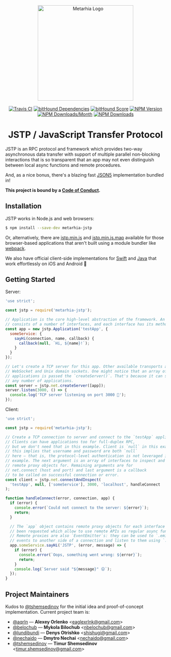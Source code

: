<div align="center">
  <a href="https://github.com/metarhia/jstp"><img
    src="https://cdn.rawgit.com/metarhia/Metarhia/master/Logos/metarhia-logo.svg"
    alt="Metarhia Logo"
    width="300"
  /></a>
  <br />
  <br />
  <a href="https://travis-ci.org/metarhia/jstp"><img
    src="https://travis-ci.org/metarhia/jstp.svg?branch=master"
    alt="Travis CI"
  /></a>
  <a
    href="https://www.bithound.io/github/metarhia/jstp/master/dependencies/npm"
  ><img
    src="https://www.bithound.io/github/metarhia/jstp/badges/dependencies.svg"
    alt="bitHound Dependencies"
  /></a>
  <a href="https://www.bithound.io/github/metarhia/jstp"><img
    src="https://www.bithound.io/github/metarhia/jstp/badges/score.svg"
    alt="bitHound Score"
  /></a>
  <a href="https://badge.fury.io/js/metarhia-jstp"><img
    src="https://badge.fury.io/js/metarhia-jstp.svg"
    alt="NPM Version"
  /></a>
  <a href="https://www.npmjs.com/package/metarhia-jstp"><img
    src="https://img.shields.io/npm/dm/metarhia-jstp.svg"
    alt="NPM Downloads/Month"
  /></a>
  <a href="https://www.npmjs.com/package/metarhia-jstp"><img
    src="https://img.shields.io/npm/dt/metarhia-jstp.svg"
    alt="NPM Downloads"
  /></a>
  <h1>JSTP / JavaScript Transfer Protocol</h1>
</div>

JSTP is an RPC protocol and framework which provides two-way asynchronous data
transfer with support of multiple parallel non-blocking interactions that is so
transparent that an app may not even distinguish between local async functions
and remote procedures.

And, as a nice bonus, there's a blazing fast [JSON5](https://github.com/json5)
implementation bundled in!

**This project is bound by a [Code of Conduct](CODE_OF_CONDUCT.md).**

## Installation

JSTP works in Node.js and web browsers:

```sh
$ npm install --save-dev metarhia-jstp
```

Or, alternatively, there are
[jstp.min.js](https://metarhia.github.io/jstp/dist/jstp.min.js) and
[jstp.min.js.map](https://metarhia.github.io/jstp/dist/jstp.min.js.map)
available for those browser-based applications that aren't built using a module
bundler like [webpack](https://webpack.js.org/).

We also have official client-side implementations for
[Swift](https://github.com/metarhia/jstp-swift) and
[Java](https://github.com/metarhia/jstp-java)
that work effortlessly on iOS and Android 🎉

## Getting Started

Server:

```js
'use strict';

const jstp = require('metarhia-jstp');

// Application is the core high-level abstraction of the framework. An app
// consists of a number of interfaces, and each interface has its methods.
const app = new jstp.Application('testApp', {
  someService: {
    sayHi(connection, name, callback) {
      callback(null, `Hi, ${name}!`);
    }
  }
});

// Let's create a TCP server for this app. Other available transports are
// WebSocket and Unix domain sockets. One might notice that an array of
// applications is passed the `createServer()`. That's because it can serve
// any number of applications.
const server = jstp.net.createServer([app]);
server.listen(3000, () => {
  console.log('TCP server listening on port 3000 🚀');
});
```

Client:

```js
'use strict';

const jstp = require('metarhia-jstp');

// Create a TCP connection to server and connect to the `testApp` application.
// Clients can have applications too for full-duplex RPC,
// but we don't need that in this example. Client is `null` in this example,
// this implies that username and password are both `null`
// here — that is, the protocol-level authentication is not leveraged in this
// example. The next argument is an array of interfaces to inspect and build
// remote proxy objects for. Remaining arguments are for
// net.connect (host and port) and last argument is a callback
// to be called on successful connection or error.
const client = jstp.net.connectAndInspect(
  'testApp', null, ['someService'], 3000, 'localhost', handleConnect
);

function handleConnect(error, connection, app) {
  if (error) {
    console.error(`Could not connect to the server: ${error}`);
    return;
  }

  // The `app` object contains remote proxy objects for each interface that has
  // been requested which allow to use remote APIs as regular async functions.
  // Remote proxies are also `EventEmitter`s: they can be used to `.emit()`
  // events to another side of a connection and listen to them using `.on()`.
  app.someService.sayHi('JSTP', (error, message) => {
    if (error) {
      console.error(`Oops, something went wrong: ${error}`);
      return;
    }
    console.log(`Server said "${message}" 😲`);
  });
}
```

## Project Maintainers

Kudos to [@tshemsedinov](https://github.com/tshemsedinov) for the initial idea
and proof-of-concept implementation. Current project team is:

* [@aqrln](https://github.com/aqrln) &mdash;
  **Alexey Orlenko** &lt;eaglexrlnk@gmail.com&gt;
* [@belochub](https://github.com/belochub) &mdash;
  **Mykola Bilochub** &lt;nbelochub@gmail.com&gt;
* [@lundibundi](https://github.com/lundibundi) &mdash;
  **Denys Otrishko** &lt;shishugi@gmail.com&gt;
* [@nechaido](https://github.com/nechaido) &mdash;
  **Dmytro Nechai** &lt;nechaido@gmail.com&gt;
* [@tshemsedinov](https://github.com/tshemsedinov) &mdash;
  **Timur Shemsedinov** &lt;timur.shemsedinov@gmail.com&gt;
